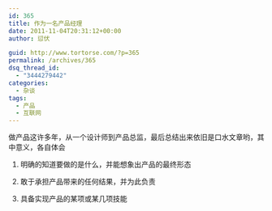 ```yaml
---
id: 365
title: 作为一名产品经理
date: 2011-11-04T20:31:12+00:00
author: 愆伏

guid: http://www.tortorse.com/?p=365
permalink: /archives/365
dsq_thread_id:
  - "3444279442"
categories:
  - 杂谈
tags:
  - 产品
  - 互联网
---
```

做产品这许多年，从一个设计师到产品总监，最后总结出来依旧是口水文章哟，其中意义，各自体会

1. 明确的知道要做的是什么，并能想象出产品的最终形态

2. 敢于承担产品带来的任何结果，并为此负责

3. 具备实现产品的某项或某几项技能